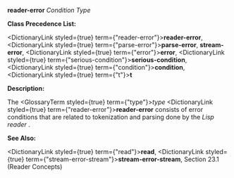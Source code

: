 **reader-error** *Condition Type* 



**Class Precedence List:** 



<DictionaryLink styled={true} term={"reader-error"}><b>reader-error</b></DictionaryLink>, <DictionaryLink styled={true} term={"parse-error"}><b>parse-error</b></DictionaryLink>, **stream-error**, <DictionaryLink styled={true} term={"error"}><b>error</b></DictionaryLink>, <DictionaryLink styled={true} term={"serious-condition"}><b>serious-condition</b></DictionaryLink>, <DictionaryLink styled={true} term={"condition"}><b>condition</b></DictionaryLink>, <DictionaryLink styled={true} term={"t"}><b>t</b></DictionaryLink> 



**Description:** 



The <GlossaryTerm styled={true} term={"type"}><i>type</i></GlossaryTerm> <DictionaryLink styled={true} term={"reader-error"}><b>reader-error</b></DictionaryLink> consists of error conditions that are related to tokenization and parsing done by the *Lisp reader* . 



**See Also:** 



<DictionaryLink styled={true} term={"read"}><b>read</b></DictionaryLink>, <DictionaryLink styled={true} term={"stream-error-stream"}><b>stream-error-stream</b></DictionaryLink>, Section 23.1 (Reader Concepts) 







 



 





